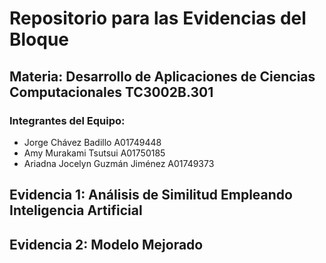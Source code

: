 # Repositorio para las Evidencias del Bloque

## Materia: Desarrollo de Aplicaciones de Ciencias Computacionales TC3002B.301

### Integrantes del Equipo:
* Jorge Chávez Badillo A01749448
* Amy Murakami Tsutsui A01750185
* Ariadna Jocelyn Guzmán Jiménez A01749373
## Evidencia 1: Análisis de Similitud Empleando Inteligencia Artificial

## Evidencia 2: Modelo Mejorado

